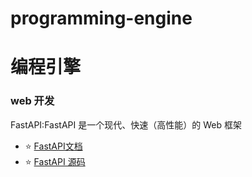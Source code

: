 # programming-engine
# 编程引擎



### web 开发

FastAPI:FastAPI 是一个现代、快速（高性能）的 Web 框架
- ⭐️ [FastAPI文档](https://fastapi.tiangolo.com/)
- ⭐️ [FastAPI 源码](https://github.com/tiangolo/fastapi/)



